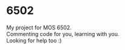 # 6502
My project for MOS 6502. <br>
Commenting code for you, learning with you. <br>
Looking for help too :) <br>
